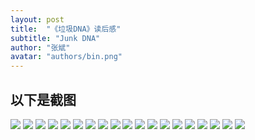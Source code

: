 ```yaml
---
layout: post
title:  "《垃圾DNA》读后感"
subtitle: "Junk DNA"
author: "张斌"
avatar: "authors/bin.png"
---
```


## 以下是截图

![](./content/images/junk-dna/IMG_5051.jpg)
![](./content/images/junk-dna/IMG_5052.jpg)
![](./content/images/junk-dna/IMG_5088.jpg)
![](./content/images/junk-dna/IMG_5089.jpg)
![](./content/images/junk-dna/IMG_5090.jpg)
![](./content/images/junk-dna/IMG_5091.jpg)
![](./content/images/junk-dna/IMG_5092.jpg)
![](./content/images/junk-dna/IMG_5093.jpg)
![](./content/images/junk-dna/IMG_5094.jpg)
![](./content/images/junk-dna/IMG_5095.jpg)
![](./content/images/junk-dna/IMG_5096.jpg)
![](./content/images/junk-dna/IMG_5153.jpg)
![](./content/images/junk-dna/IMG_5154.jpg)
![](./content/images/junk-dna/IMG_5156.jpg)
![](./content/images/junk-dna/IMG_5157.jpg)
![](./content/images/junk-dna/IMG_5164.jpg)
![](./content/images/junk-dna/IMG_5165.jpg)
![](./content/images/junk-dna/IMG_5166.jpg)
![](./content/images/junk-dna/IMG_5167.jpg)
